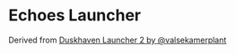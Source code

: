 # Echoes Launcher

Derived from [Duskhaven Launcher 2 by @valsekamerplant](https://github.com/valsekamerplant/duskhaven-launcher-2)
